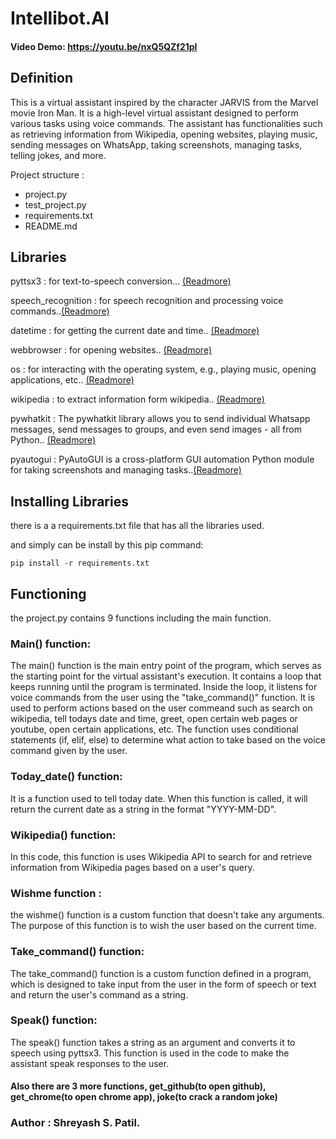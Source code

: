 # Intellibot.AI
#### Video Demo:  <https://youtu.be/nxQ5QZf21pI>

## __Definition__
 This is a virtual assistant inspired by the character JARVIS from the Marvel movie Iron Man. It is a high-level virtual assistant designed to perform various tasks using voice commands. The assistant has functionalities such as retrieving information from Wikipedia, opening websites, playing music, sending messages on WhatsApp, taking screenshots, managing tasks, telling jokes, and more.

 Project structure :
 - project.py
 - test_project.py
 - requirements.txt
 - README.md

## __Libraries__

pyttsx3 : for text-to-speech conversion... [(Readmore)](https://www.geeksforgeeks.org/python-text-to-speech-by-using-pyttsx3/)

speech_recognition : for speech recognition and processing voice commands..[(Readmore)](https://pypi.org/project/SpeechRecognition/)

datetime : for getting the current date and time.. [(Readmore)](https://docs.python.org/3/library/datetime.html)

webbrowser : for opening websites.. [(Readmore)](https://docs.python.org/3/library/webbrowser.html)

os : for interacting with the operating system, e.g., playing music, opening applications, etc.. [(Readmore)](https://docs.python.org/3/library/os.html)

wikipedia : to extract information form wikipedia.. [(Readmore)](https://pypi.org/project/wikipedia/)

pywhatkit : The pywhatkit library allows you to send individual Whatsapp messages, send messages to groups, and even send images - all from Python.. [(Readmore)](https://pypi.org/project/pywhatkit/)

pyautogui : PyAutoGUI is a cross-platform GUI automation Python module for taking screenshots and managing tasks..[(Readmore)](https://pypi.org/project/PyAutoGUI/#:~:text=PyAutoGUI%20is%20a%20cross%2Dplatform,https%3A%2F%2Fpyautogui.readthedocs.org)

## **Installing Libraries**
there is a a requirements.txt file that has all the libraries used.

and simply can be install by this pip command:

```pip install -r requirements.txt```

## __Functioning__

the project.py contains 9 functions including the main function.

### __Main()__ function:
The main() function is the main entry point of the program, which serves as the starting point for the virtual assistant's execution. It contains a loop that keeps running until the program is terminated. Inside the loop, it listens for voice commands from the user using the "take_command()" function. It is used to perform actions based on the user commeand such as search on wikipedia, tell todays date and time, greet, open certain web pages or youtube, open certain applications, etc. The function uses conditional statements (if, elif, else) to determine what action to take based on the voice command given by the user.

### __Today_date()__ function:
It is a function used to tell today date. When this function is called, it will return the current date as a string in the format "YYYY-MM-DD".

### __Wikipedia()__ function:
In this code, this function is uses Wikipedia API to search for and retrieve information from Wikipedia pages based on a user's query.

### __Wishme__ function :
the wishme() function is a custom function that doesn't take any arguments. The purpose of this function is to wish the user based on the current time.

### __Take_command()__ function:
The take_command() function is a custom function defined in a program, which is designed to take input from the user in the form of speech or text and return the user's command as a string.

### __Speak()__ function:
The speak() function takes a string as an argument and converts it to speech using pyttsx3. This function is used in the code to make the assistant speak responses to the user.

#### Also there are 3 more functions, get_github(to open github), get_chrome(to open chrome app), joke(to crack a random joke)

### Author : Shreyash S. Patil.
